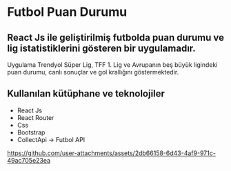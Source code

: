 # Futbol Puan Durumu
## React Js ile geliştirilmiş futbolda puan durumu ve lig istatistiklerini gösteren bir uygulamadır.
Uygulama Trendyol Süper Lig, TFF 1. Lig ve Avrupanın beş büyük ligindeki puan durumu, canlı sonuçlar ve gol krallığını göstermektedir.
## Kullanılan kütüphane ve teknolojiler
- React Js  
- React Router  
- Css  
- Bootstrap  
- CollectApi -> Futbol API

https://github.com/user-attachments/assets/2db66158-6d43-4af9-971c-49ac705e23ea
